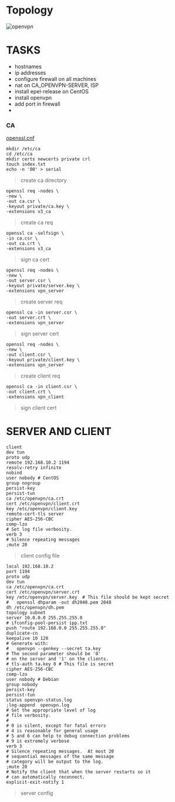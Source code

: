 # Topology
![openvpn](https://user-images.githubusercontent.com/62337797/136903975-e2618cfc-7460-4608-bf13-bfda0dcc383f.png)
# TASKS
- hostnames
- ip addresses
- configure firewall on all machines
- nat on CA_OPENVPN-SERVER, ISP 
- install epel-release on CentOS
- install openvpn
- add port in firewall
- 
### CA
[openssl.cnf](https://github.com/Omatarasu/notes/files/7328751/openssl.txt)
```
mkdir /etc/ca
cd /etc/ca
mkdir certs newcerts private crl
touch index.txt
echo -n '00' > serial
```
> create ca directory
```
openssl req -nodes \
-new \
-out ca.csr \
-keyout private/ca.key \
-extensions v3_ca
```
> create ca req
```
openssl ca -selfsign \
-in ca.csr \
-out ca.crt \
-extensions v3_ca
```
> sign ca cert
```
openssl req -nodes \
-new \
-out server.csr \
-keyout private/server.key \
-extensions vpn_server
```
> create server req
```
openssl ca -in server.csr \
-out server.crt \
-extensions vpn_server
```
> sign server cert
```
openssl req -nodes \
-new \
-out client.csr \
-keyout private/client.key \
-extensions vpn_server
```
> create client req
```
openssl ca -in client.csr \
-out client.crt \
-extensions vpn_client
```
> sign client cert
# SERVER AND CLIENT
```
client
dev tun
proto udp
remote 192.168.10.2 1194
resolv-retry infinite
nobind
user nobody # CentOS
group nogroup
persist-key
persist-tun
ca /etc/openvpn/ca.crt
cert /etc/openvpn/client.crt
key /etc/openvpn/client.key
remote-cert-tls server
cipher AES-256-CBC
comp-lzo
# Set log file verbosity.
verb 3
# Silence repeating messages
;mute 20
```
> client config file 
```
local 192.168.10.2
port 1194
proto udp
dev tun
ca /etc/openvpn/ca.crt
cert /etc/openvpn/server.crt
key /etc/openvpn/server.key  # This file should be kept secret
#   openssl dhparam -out dh2048.pem 2048
dh /etc/openvpn/dh.pem
topology subnet
server 10.0.0.0 255.255.255.0
# ifconfig-pool-persist ipp.txt
push "route 192.168.0.0 255.255.255.0"
duplicate-cn
keepalive 10 120
# Generate with:
#   openvpn --genkey --secret ta.key
# The second parameter should be '0'
# on the server and '1' on the clients.
# tls-auth ta.key 0 # This file is secret
cipher AES-256-CBC
comp-lzo
user nobody # Debian
group nobody
persist-key
persist-tun
status openvpn-status.log
;log-append  openvpn.log
# Set the appropriate level of log
# file verbosity.
#
# 0 is silent, except for fatal errors
# 4 is reasonable for general usage
# 5 and 6 can help to debug connection problems
# 9 is extremely verbose
verb 3
# Silence repeating messages.  At most 20
# sequential messages of the same message
# category will be output to the log.
;mute 20
# Notify the client that when the server restarts so it
# can automatically reconnect.
explicit-exit-notify 1
```
> server config
